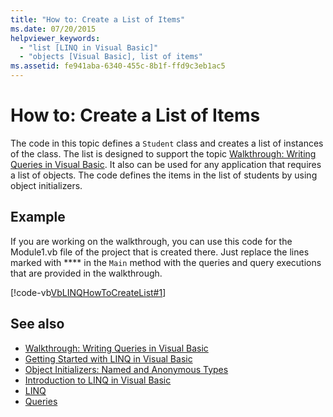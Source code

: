 ```yaml
---
title: "How to: Create a List of Items"
ms.date: 07/20/2015
helpviewer_keywords: 
  - "list [LINQ in Visual Basic]"
  - "objects [Visual Basic], list of items"
ms.assetid: fe941aba-6340-455c-8b1f-ffd9c3eb1ac5
---
```

# How to: Create a List of Items
The code in this topic defines a `Student` class and creates a list of instances of the class. The list is designed to support the topic [Walkthrough: Writing Queries in Visual Basic](../../../../visual-basic/programming-guide/concepts/linq/walkthrough-writing-queries.md). It also can be used for any application that requires a list of objects. The code defines the items in the list of students by using object initializers.  
  
## Example  
 If you are working on the walkthrough, you can use this code for the Module1.vb file of the project that is created there. Just replace the lines marked with **** in the `Main` method with the queries and query executions that are provided in the walkthrough.  
  
 [!code-vb[VbLINQHowToCreateList#1](../../../../visual-basic/programming-guide/concepts/linq/codesnippet/VisualBasic/how-to-create-a-list-of-items_1.vb)]  
  
## See also
- [Walkthrough: Writing Queries in Visual Basic](../../../../visual-basic/programming-guide/concepts/linq/walkthrough-writing-queries.md)
- [Getting Started with LINQ in Visual Basic](../../../../visual-basic/programming-guide/concepts/linq/getting-started-with-linq.md)
- [Object Initializers: Named and Anonymous Types](../../../../visual-basic/programming-guide/language-features/objects-and-classes/object-initializers-named-and-anonymous-types.md)
- [Introduction to LINQ in Visual Basic](../../../../visual-basic/programming-guide/language-features/linq/introduction-to-linq.md)
- [LINQ](../../../../visual-basic/programming-guide/language-features/linq/index.md)
- [Queries](../../../../visual-basic/language-reference/queries/index.md)
